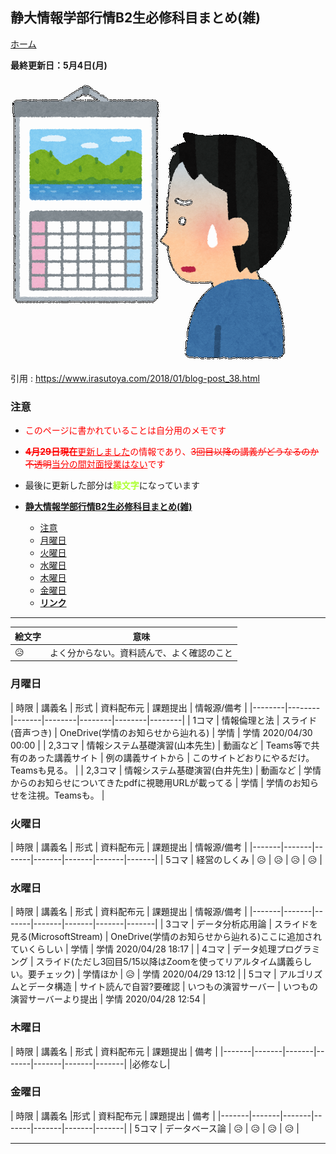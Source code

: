<link href="main.css" rel="stylesheet"></link>

## **静大情報学部行情B2生必修科目まとめ(雑)**

[ホーム](index.md)

**最終更新日：5月4日(月)**

![header_img](images/calender_shock_man_s.png)<br>
引用 : https://www.irasutoya.com/2018/01/blog-post_38.html
### 注意
- <font color="Red">このページに書かれていることは自分用のメモです</font>
- <font color="Red"><del><strong>4月29日現在</strong></del><ins>更新しました</ins>の情報であり、<del>3回目以降の講義がどうなるのか不透明</del><ins>当分の間対面授業はない</ins>です</font>
- 最後に更新した部分は<font color=greenyellow><strong>緑文字</font></strong>になっています

 - [**静大情報学部行情B2生必修科目まとめ(雑)**](#%e9%9d%99%e5%a4%a7%e6%83%85%e5%a0%b1%e5%ad%a6%e9%83%a8%e8%a1%8c%e6%83%85b2%e7%94%9f%e5%bf%85%e4%bf%ae%e7%a7%91%e7%9b%ae%e5%b1%a5%e4%bf%ae%e6%a1%88%e5%86%85%e9%9b%91)
	- [注意](#%e6%b3%a8%e6%84%8f)
	- [月曜日](#%e6%9c%88%e6%9b%9c%e6%97%a5)
	- [火曜日](#%e7%81%ab%e6%9b%9c%e6%97%a5)
	- [水曜日](#%e6%b0%b4%e6%9b%9c%e6%97%a5)
	- [木曜日](#%e6%9c%a8%e6%9b%9c%e6%97%a5)
	- [金曜日](#%e9%87%91%e6%9b%9c%e6%97%a5)
	- [**リンク**](#%e3%83%aa%e3%83%b3%e3%82%af)

___

| 絵文字 | 意味 |
|-------|-------|
| :disappointed_relieved: | よく分からない。資料読んで、よく確認のこと |

### 月曜日

| 時限 | 講義名 | 形式 | 資料配布元 | 課題提出 | 情報源/備考 |
|--------|--------|-------|--------|--------|--------|--------|
| 1コマ | 情報倫理と法 | スライド(音声つき) | OneDrive(学情のお知らせから辿れる) | 学情 | 学情 2020/04/30 00:00 |
| 2,3コマ | 情報システム基礎演習(山本先生) | 動画など | Teams等で共有のあった講義サイト | 例の講義サイトから | このサイトどおりにやるだけ。Teamsも見る。 |
| 2,3コマ | 情報システム基礎演習(白井先生) | 動画など | 学情からのお知らせについてきたpdfに視聴用URLが載ってる | 学情 | 学情のお知らせを注視。Teamsも。 |

### 火曜日

| 時限 | 講義名 | 形式 | 資料配布元 | 課題提出 | 情報源/備考 |
|-------|-------|-------|-------|-------|-------|-------|
| 5コマ | 経営のしくみ | :disappointed_relieved: | :disappointed_relieved: | :disappointed_relieved: | :disappointed_relieved: |

### 水曜日

| 時限 | 講義名 | 形式 | 資料配布元 | 課題提出 | 情報源/備考 |
|-------|-------|-------|-------|-------|-------|-------|
| 3コマ | データ分析応用論 | スライドを見る(MicrosoftStream) | OneDrive(学情のお知らせから辿れる)ここに追加されていくらしい | <font id="may05">学情</font> | 学情 2020/04/28 18:17 |
| 4コマ | データ処理プログラミング | スライド(ただし3回目5/15以降はZoomを使ってリアルタイム講義らしい。要チェック) | 学情ほか | :disappointed_relieved: | 学情 2020/04/29 13:12 |
| 5コマ | アルゴリズムとデータ構造 | サイト読んで自習?要確認 | いつもの演習サーバー | いつもの演習サーバーより提出 | 学情 2020/04/28 12:54 |

### 木曜日

| 時限 | 講義名 | 形式 | 資料配布元 | 課題提出 | 備考 |
|-------|-------|-------|-------|-------|-------|-------|
|必修なし|

### 金曜日

| 時限 | 講義名 |形式 | 資料配布元 | 課題提出 | 備考 |
|-------|-------|-------|-------|-------|-------|-------|
| 5コマ | データベース論 | :disappointed_relieved: | :disappointed_relieved: | :disappointed_relieved: | :disappointed_relieved: |

___